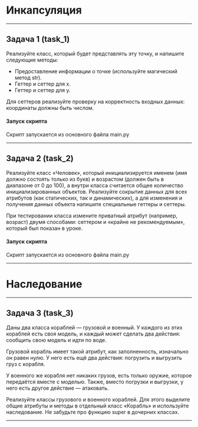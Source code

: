 # Инкапсуляция
***
## Задача 1 (task_1)

Реализуйте класс, который будет представлять эту точку, и напишите следующие методы:

* Предоставление информации о точке (используйте магический метод str).
* Геттер и сеттер для x.
* Геттер и сеттер для y.

Для сеттеров реализуйте проверку на корректность входных данных: координаты должны быть числом.

#### Запуск скрипта
Скрипт запускается из основного файла main.py
***
## Задача 2 (task_2)

Реализуйте класс «Человек», который инициализируется именем (имя должно состоять только из букв) и возрастом (должен быть в диапазоне от 0 до 100), а внутри класса считается общее количество инициализированных объектов. Реализуйте сокрытие данных для всех атрибутов (как статических, так и динамических), а для изменения и получения данных объекта напишите специальные геттеры и сеттеры. 

При тестировании класса измените приватный атрибут (например, возраст) двумя способами: сеттером и «крайне не рекомендуемым», который был показан в уроке.

#### Запуск скрипта
Скрипт запускается из основного файла main.py
***
# Наследование
***
## Задача 3 (task_3)
Даны два класса кораблей — грузовой и военный. У каждого из этих кораблей есть своя модель, и каждый может сделать два действия: сообщить свою модель и идти по воде. 

Грузовой корабль имеет такой атрибут, как заполненность, изначально он равен нулю. У него есть ещё два действия: погрузить и выгрузить груз с корабля. 

У военного же корабля нет никаких грузов, есть только оружие, которое передаётся вместе с моделью. Также, вместо погрузки и выгрузки, у него есть другое действие — атаковать.

Реализуйте классы грузового и военного кораблей. Для этого выделите общие атрибуты и методы в отдельный класс «Корабль» и используйте наследование. Не забудьте про функцию super в дочерних классах.
***